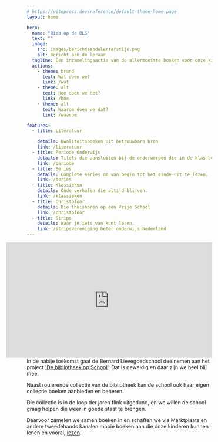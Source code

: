 ```yaml
---
# https://vitepress.dev/reference/default-theme-home-page
layout: home

hero:
  name: "Bieb op de BLS"
  text: ""
  image:
    src: images/berichtaandeleraarstijn.png
    alt: Bericht aan de leraar
  tagline: Een inzamelingsactie van de allermooiste boeken voor onze kinderen
  actions:
    - theme: brand
      text: Wat doen we?
      link: /wat
    - theme: alt
      text: Hoe doen we het?
      link: /hoe
    - theme: alt
      text: Waarom doen we dat?
      link: /waarom

features:
  - title: Literatuur

    details: Kwaliteitsboeken uit betrouwbare bron
    link: /literatuur
  - title: Periode Onderwijs
    details: Titels die aansluiten bij de onderwerpen die in de klas besproken worden.
    link: /periode
  - title: Series
    details: Complete series om van begin tot het einde uit te lezen.
    link: /series
  - title: Klassieken
    details: Oude verhalen die altijd blijven.
    link: /klassieken
  - title: Christofoor
    details: Die thuishoren op een Vrije School
    link: /christofoor
  - title: Strips
    details: Waar je iets van kunt leren.
    link: /stripsvereniging beter onderwijs Nederland
---
```


<iframe style="float: right;" width="560" height="315" src="https://www.youtube.com/embed/UEt4nWnzaOw?si=yvElkusD4Lso5ETB" title="YouTube video player" frameborder="0" allow="accelerometer; autoplay; clipboard-write; encrypted-media; gyroscope; picture-in-picture; web-share" referrerpolicy="strict-origin-when-cross-origin" allowfullscreen></iframe>

In de nabije toekomst gaat de Bernard Lievegoedschool deelnemen aan het project ['De bibliotheek op School'](https://www.debibliotheekopschool.nl/). Dat is geweldig en daar zijn we heel blij mee.

Naast roulerende collectie van de bibliotheek kan de school ook haar eigen collectie boeken aanbieden en beheren.

Die collectie is in de loop der jaren flink uitgedund, en we willen de school graag helpen die weer in goede staat te brengen. 

Daarvoor zamelen we samen boeken in en schaffen we via Marktplaats en andere tweedehands kanalen mooie boeken aan die onze kinderen kunnen lenen en vooral, [lezen](waarom).

